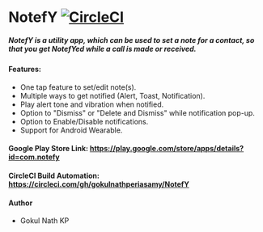 # NotefY [![CircleCI](https://circleci.com/gh/gokulnathperiasamy/NotefY/tree/master.svg?style=shield)](https://circleci.com/gh/gokulnathperiasamy/NotefY/tree/master)

##### NotefY is a utility app, which can be used to set a note for a contact, so that you get NotefYed while a call is made or received.

#### Features:

- One tap feature to set/edit note(s).
- Multiple ways to get notified (Alert, Toast, Notification).
- Play alert tone and vibration when notified.
- Option to "Dismiss" or "Delete and Dismiss" while notification pop-up.
- Option to Enable/Disable notifications.
- Support for Android Wearable.

#### Google Play Store Link: https://play.google.com/store/apps/details?id=com.notefy

#### CircleCI Build Automation: https://circleci.com/gh/gokulnathperiasamy/NotefY

#### Author
- Gokul Nath KP
